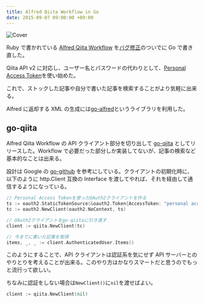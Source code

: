 ```yaml
---
title: Alfred Qiita Workflow in Go
date: 2015-09-07 09:00:00 +09:00
---
```


![Cover](/uploads/alfred-qiita-workflow.png)

Ruby で書かれている [Alfred Qiita Workflow](https://github.com/uetchy/alfred-qiita-workflow) を[バグ修正](https://github.com/uetchy/alfred-qiita-workflow/issues/3)のついでに Go で書き直した。

Qiita API v2 に対応し、ユーザー名とパスワードの代わりとして、[Personal Access Token](https://qiita.com/settings/tokens/new)を使い始めた。

これで、ストックした記事や自分で書いた記事を検索することがより気軽に出来る。

Alfred に返却する XML の生成には[go-alfred](https://github.com/pascalw/go-alfred)というライブラリを利用した。

## go-qiita

Alfred Qiita Workflow の API クライアント部分を切り出して [go-qiita](https://github.com/uetchy/go-qiita) としてリリースした。Workflow で必要だった部分しか実装してないが、記事の検索など基本的なことは出来る。

設計は Google の [go-github](https://github.com/google/go-github) を参考にしている。クライアントの初期化時に、以下のように http.Client 互換の Interface を渡してやれば、それを経由して通信するようになっている。

```go
// Personal Access Tokenを使ったOAuth2クライアントを作る
ts := oauth2.StaticTokenSource(&oauth2.Token{AccessToken: "personal access token"})
tc := oauth2.NewClient(oauth2.NoContext, ts)

// OAuth2クライアントをgo-qiitaに引き渡す
client := qiita.NewClient(tc)

// 今までに書いた記事を取得
items, _, _ := client.AuthenticatedUser.Items()
```

このようにすることで、API クライアントは認証系を気にせず API サーバーとのやりとりを考えることが出来る。このやり方はかなりスマートだと思うのでもっと流行って欲しい。

ちなみに認証をしない場合は`NewClient()`に`nil`を渡せばよい。

```go
client := qiita.NewClient(nil)
```
